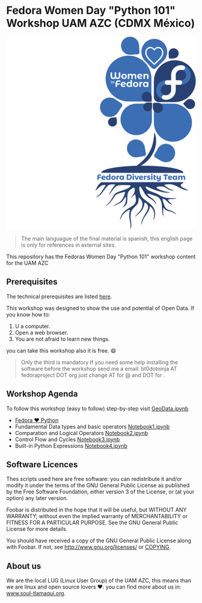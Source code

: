 # Fedora Women Day "Python 101" Workshop UAM AZC (CDMX México)

<p align="center">
<img src="./images/fwd.png">
</p>


> The main languague of the final material is spanish, this english page is only for 
> references in external sites. 

This repository has the Fedoras Women Day "Python 101" workshop content for the UAM AZC
 

## Prerequisites

The technical prerequisites are listed [here](Prerrequisitos.md).

This workshop was designed to show the use and potential of Open Data. 
If you know how to:

1. U a computer.
2. Open a web browser.
3. You are not afraid to learn new things.


you can take this workshop also it is free. :smile:

> Only the third is mandatory 
> If you need some help installing the software before the workshop
> send me a email: bt0dotninja AT fedoraproject DOT org 
> just change AT for @ and DOT for .

## Workshop Agenda

To follow this workshop (easy to follow) step-by-step visit [GeoData.ipynb](GeoData.ipynb) 

* [Fedora :heart: Python](https://slides.com/albertorodriguezsanchez/prueba)
* Fundamental Data types and basic operators [Notebook1.ipynb](Notebook1)
* Comparation and Logical Operators [Notebook2.ipynb](Notebook2)
* Control Flow and Cycles [Notebook3.ipynb](Notebook3)
* Built-in Python Expressions [Notebook4.ipynb](Notebook4)


## Software Licences

Thes scripts used here are free software: you can redistribute it and/or modify
it under the terms of the GNU General Public License as published by
the Free Software Foundation, either version 3 of the License, or
(at your option) any later version.

Foobar is distributed in the hope that it will be useful,
but WITHOUT ANY WARRANTY; without even the implied warranty of
MERCHANTABILITY or FITNESS FOR A PARTICULAR PURPOSE.  See the
GNU General Public License for more details.

You should have received a copy of the GNU General Public License
along with Foobar.  If not, see http://www.gnu.org/licenses/ or 
[COPYING](COPYING).

 

## About us

We are the local LUG (Linux User Group) of the UAM AZC, this means than we are linux and open source lovers :heart:.
you can find more about us in: www.soul-tlamaqui.org.

